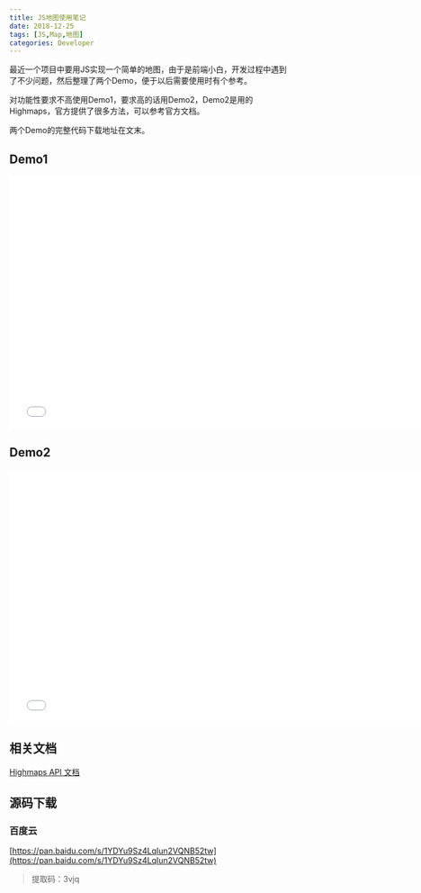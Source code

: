 ```yaml
---
title: JS地图使用笔记
date: 2018-12-25
tags: [JS,Map,地图]
categories: Developer
---
```

最近一个项目中要用JS实现一个简单的地图，由于是前端小白，开发过程中遇到了不少问题，然后整理了两个Demo，便于以后需要使用时有个参考。

<!--more-->

对功能性要求不高使用Demo1，要求高的话用Demo2，Demo2是用的Highmaps，官方提供了很多方法，可以参考官方文档。

两个Demo的完整代码下载地址在文末。

## Demo1
<iframe src="/assets/jsmap/demo1.html" width="750" height="450" frameborder="0"></iframe>

## Demo2
<iframe src="/assets/jsmap/demo2.html" width="750" height="450" frameborder="0"></iframe>

## 相关文档
[Highmaps API 文档](https://api.hcharts.cn/highmaps)

## 源码下载
### 百度云
[https://pan.baidu.com/s/1YDYu9Sz4LqIun2VQNB52tw](https://pan.baidu.com/s/1YDYu9Sz4LqIun2VQNB52tw)
> 提取码：3vjq